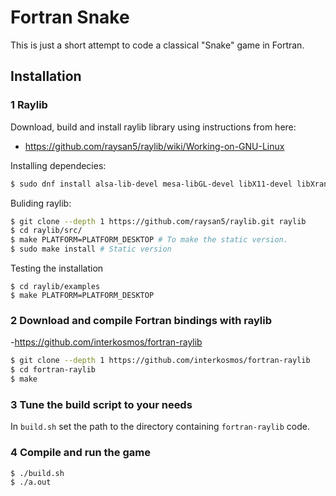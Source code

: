 # Fortran Snake

This is just a short attempt to code a classical "Snake" game
in Fortran.

## Installation

### 1 Raylib

Download, build and install raylib library using instructions from here:
- https://github.com/raysan5/raylib/wiki/Working-on-GNU-Linux

Installing dependecies:
```sh
$ sudo dnf install alsa-lib-devel mesa-libGL-devel libX11-devel libXrandr-devel libXi-devel libXcursor-devel libXinerama-devel libatomic
```

Buliding raylib:
```sh
$ git clone --depth 1 https://github.com/raysan5/raylib.git raylib
$ cd raylib/src/
$ make PLATFORM=PLATFORM_DESKTOP # To make the static version.
$ sudo make install # Static version
```

Testing the installation
```
$ cd raylib/examples
$ make PLATFORM=PLATFORM_DESKTOP
```

### 2 Download and compile Fortran bindings with raylib

-https://github.com/interkosmos/fortran-raylib
```sh
$ git clone --depth 1 https://github.com/interkosmos/fortran-raylib
$ cd fortran-raylib
$ make
```

### 3 Tune the build script to your needs

In `build.sh` set the path to the directory containing `fortran-raylib`
code.

### 4 Compile and run the game

```sh
$ ./build.sh
$ ./a.out
```

